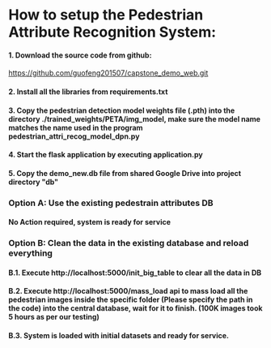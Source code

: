 # How to setup the Pedestrian Attribute Recognition System:


#### 1. Download the source code from github:
https://github.com/guofeng201507/capstone_demo_web.git
#### 2. Install all the libraries from requirements.txt

#### 3. Copy the pedestrian detection model weights file (.pth) into the directory ./trained_weights/PETA/img_model, make sure the model name matches the name used in the program pedestrian_attri_recog_model_dpn.py

#### 4. Start the flask application by executing application.py

#### 5. Copy the demo_new.db file from shared Google Drive into project directory "db"

### Option A: Use the existing pedestrain attributes DB
####     No Action required, system is ready for service

### Option B: Clean the data in the existing database and reload everything
####     B.1. Execute http://localhost:5000/init_big_table to clear all the data in DB
####     B.2. Execute http://localhost:5000/mass_load api to mass load all the pedestrian images inside the specific folder (Please specify the path in the code) into the central database, wait for it to finish. (100K images took 5 hours as per our testing)
####     B.3. System is loaded with initial datasets and ready for service.
